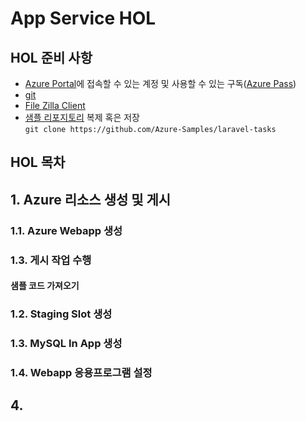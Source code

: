 App Service HOL
===================
## HOL 준비 사항
- [Azure Portal](https://portal.azure.com/)에 접속할 수 있는 계정 및 사용할 수 있는 구독([Azure Pass](https://www.microsoftazurepass.com/))
- [git](https://git-scm.com/downloads)
- [File Zilla Client](https://filezilla-project.org/download.php?type=client)
- [샘플 리포지토리](https://github.com/Azure-Samples/laravel-tasks) 복제 혹은 저장  
`git clone https://github.com/Azure-Samples/laravel-tasks`
## HOL 목차

## 1. Azure 리소스 생성 및 게시
### 1.1. Azure Webapp 생성
### 1.3. 게시 작업 수행
#### 샘플 코드 가져오기

### 1.2. Staging Slot 생성

### 1.3. MySQL In App 생성
### 1.4. Webapp 응용프로그램 설정
## 4. 